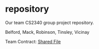 # repository
Our team CS2340 group project repository.

Belford, Mack, Robinson, Tinsley, Vicinay

Team Contract: <a href="https://drive.google.com/open?id=1xK7YIGrC7Ht4Ok3eCGbXkLScPyhnSaoMDGBEr-J3Wbk">Shared File</a>
